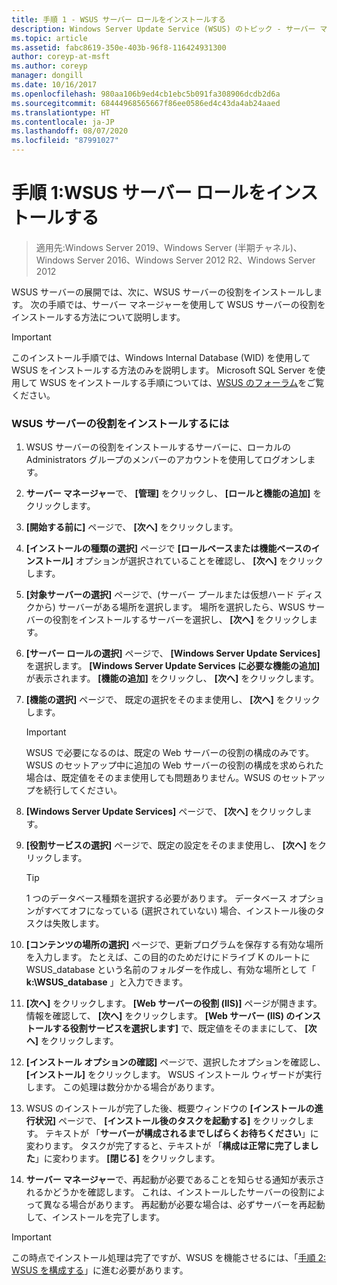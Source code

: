 ```yaml
---
title: 手順 1 - WSUS サーバー ロールをインストールする
description: Windows Server Update Service (WSUS) のトピック - サーバー マネージャーを使用してサーバー ロールをインストールする方法について説明します
ms.topic: article
ms.assetid: fabc8619-350e-403b-96f8-116424931300
author: coreyp-at-msft
ms.author: coreyp
manager: dongill
ms.date: 10/16/2017
ms.openlocfilehash: 980aa106b9ed4cb1ebc5b091fa308906dcdb2d6a
ms.sourcegitcommit: 68444968565667f86ee0586ed4c43da4ab24aaed
ms.translationtype: HT
ms.contentlocale: ja-JP
ms.lasthandoff: 08/07/2020
ms.locfileid: "87991027"
---
```

# <a name="step-1-install-the-wsus-server-role"></a>手順 1:WSUS サーバー ロールをインストールする

>適用先:Windows Server 2019、Windows Server (半期チャネル)、Windows Server 2016、Windows Server 2012 R2、Windows Server 2012

WSUS サーバーの展開では、次に、WSUS サーバーの役割をインストールします。 次の手順では、サーバー マネージャーを使用して WSUS サーバーの役割をインストールする方法について説明します。

> [!IMPORTANT]
> このインストール手順では、Windows Internal Database (WID) を使用して WSUS をインストールする方法のみを説明します。 Microsoft SQL Server を使用して WSUS をインストールする手順については、[WSUS のフォーラム](/answers/topics/windows-server-update-services.html)をご覧ください。

### <a name="to-install-the-wsus-server-role"></a>WSUS サーバーの役割をインストールするには

1.  WSUS サーバーの役割をインストールするサーバーに、ローカルの Administrators グループのメンバーのアカウントを使用してログオンします。

2.  **サーバー マネージャー**で、 **[管理]** をクリックし、 **[ロールと機能の追加]** をクリックします。

3.  **[開始する前に]** ページで、 **[次へ]** をクリックします。

4.  **[インストールの種類の選択]** ページで **[ロールベースまたは機能ベースのインストール]** オプションが選択されていることを確認し、 **[次へ]** をクリックします。

5.  **[対象サーバーの選択]** ページで、(サーバー プールまたは仮想ハード ディスクから) サーバーがある場所を選択します。 場所を選択したら、WSUS サーバーの役割をインストールするサーバーを選択し、 **[次へ]** をクリックします。

6.  **[サーバー ロールの選択]** ページで、 **[Windows Server Update Services]** を選択します。  **[Windows Server Update Services に必要な機能の追加]** が表示されます。 **[機能の追加]** をクリックし、 **[次へ]** をクリックします。

7.  **[機能の選択]** ページで、 既定の選択をそのまま使用し、 **[次へ]** をクリックします。

    > [!IMPORTANT]
    > WSUS で必要になるのは、既定の Web サーバーの役割の構成のみです。 WSUS のセットアップ中に追加の Web サーバーの役割の構成を求められた場合は、既定値をそのまま使用しても問題ありません。WSUS のセットアップを続行してください。

8.  **[Windows Server Update Services]** ページで、 **[次へ]** をクリックします。

9. **[役割サービスの選択]** ページで、既定の設定をそのまま使用し、 **[次へ]** をクリックします。

    > [!TIP]
    > 1 つのデータベース種類を選択する必要があります。 データベース オプションがすべてオフになっている (選択されていない) 場合、インストール後のタスクは失敗します。

10. **[コンテンツの場所の選択]** ページで、更新プログラムを保存する有効な場所を入力します。 たとえば、この目的のためだけにドライブ K のルートに WSUS_database という名前のフォルダーを作成し、有効な場所として「 **k:\WSUS_database** 」と入力できます。

11. **[次へ]** をクリックします。 **[Web サーバーの役割 (IIS)]** ページが開きます。 情報を確認して、 **[次へ]** をクリックします。 **[Web サーバー (IIS) のインストールする役割サービスを選択します]** で、既定値をそのままにして、 **[次へ]** をクリックします。

12. **[インストール オプションの確認]** ページで、選択したオプションを確認し、 **[インストール]** をクリックします。 WSUS インストール ウィザードが実行します。 この処理は数分かかる場合があります。

13. WSUS のインストールが完了した後、概要ウィンドウの **[インストールの進行状況]** ページで、 **[インストール後のタスクを起動する]** をクリックします。 テキストが 「**サーバーが構成されるまでしばらくお待ちください**」に変わります。 タスクが完了すると、テキストが 「**構成は正常に完了しました**」に変わります。 **[閉じる]** をクリックします。

14. **サーバー マネージャー**で、再起動が必要であることを知らせる通知が表示されるかどうかを確認します。 これは、インストールしたサーバーの役割によって異なる場合があります。 再起動が必要な場合は、必ずサーバーを再起動して、インストールを完了します。

> [!IMPORTANT]
> この時点でインストール処理は完了ですが、WSUS を機能させるには、「[手順 2: WSUS を構成する](2-configure-wsus.md)」に進む必要があります。